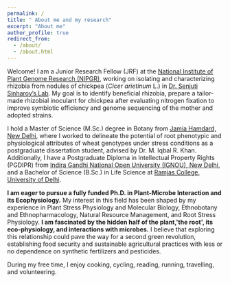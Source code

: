 ```yaml
---
permalink: /
title: " About me and my research"
excerpt: "About me"
author_profile: true
redirect_from: 
  - /about/
  - /about.html
---
```


Welcome! I am a Junior Research Fellow (JRF) at the [National Institute of Plant Genome Research (NIPGR)](https://nipgr.ac.in/home/home.php), working on isolating and characterizing rhizobia from nodules of chickpea (_Cicer arietinum_ L.) in [Dr. Senjuti Sinharoy’s Lab](https://nipgr.ac.in/research/dr_ssinharoy.php). My goal is to identify beneficial rhizobia, prepare a tailor-made rhizobial inoculant for chickpea after evaluating nitrogen fixation to improve symbiotic efficiency and genome sequencing of the mother and adopted strains.

I hold a Master of Science (M.Sc.) degree in Botany from [Jamia Hamdard, New Delhi](https://jamiahamdard.edu/), where I worked to delineate the potential of root phenotypic and physiological attributes of wheat genotypes under stress conditions as a postgraduate dissertation student, advised by Dr. M. Iqbal R. Khan. Additionally, I have a Postgraduate Diploma in Intellectual Property Rights (PGDIPR) from [Indira Gandhi National Open University (IGNOU), New Delhi](http://www.ignou.ac.in/), and a Bachelor of Science (B.Sc.) in Life Science at [Ramjas College, University of Delhi](https://ramjas.du.ac.in/college/web/index.php).

**I am eager to pursue a fully funded Ph.D. in Plant-Microbe Interaction and its Ecophysiology.** My interest in this field has been shaped by my experience in Plant Stress Physiology and Molecular Biology, Ethnobotany and Ethnopharmacology, Natural Resource Management, and Root Stress Physiology. **I am fascinated by the hidden half of the plant,'the root', its eco-physiology, and interactions with microbes.** I believe that exploring this relationship could pave the way for a second green revolution, establishing food security and sustainable agricultural practices with less or no dependence on synthetic fertilizers and pesticides.

During my free time, I enjoy cooking, cycling, reading, running, travelling, and volunteering.   


